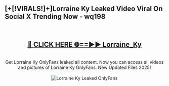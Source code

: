 <h2>[+[!VIRALS!]+]Lorraine Ky Leaked Video Viral On Social X Trending Now - wq198</h2>
<br>
<div align="center">
<h2><a href="https://libra.edu.pl?Lorraine_Ky" rel="nofollow">🔴 CLICK HERE 🌐==►► Lorraine_Ky</a></h2>
<br>
Get Lorraine Ky OnlyFans leaked all content. Now you can access all videos and pictures of Lorraine Ky OnlyFans. New Updated Files 2025!
<br>
<br>
<a href="https://libra.edu.pl?Lorraine_Ky" rel="nofollow" data-target="animated-image.originalLink"><img src="https://i.ibb.co.com/WyWwxjT/player-gif2.gif" alt="Lorraine Ky Leaked OnlyFans" style="max-width: 100%; display: inline-block;" data-target="animated-image.originalImage"></a>
</div>
<br>